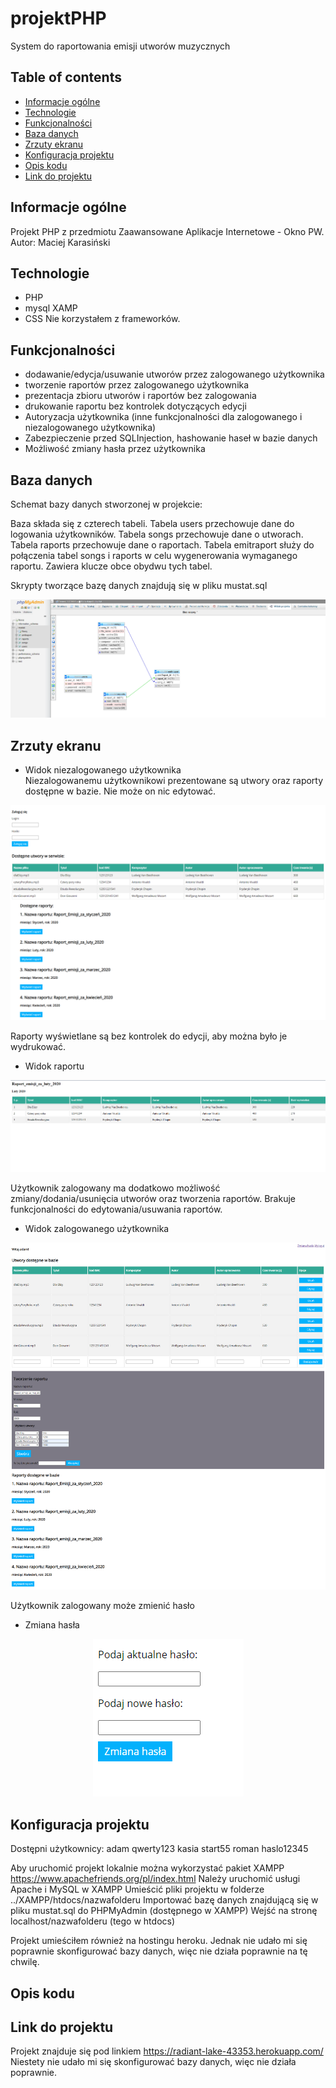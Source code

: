 # projektPHP
System do raportowania emisji utworów muzycznych

## Table of contents
* [Informacje ogólne](#informacje-ogólne)
* [Technologie](#technologie)
* [Funkcjonalności](#funkcjonalności)
* [Baza danych](#baza-danych)
* [Zrzuty ekranu](#zrzuty-ekranu)
* [Konfiguracja projektu](#konfiguracja-projektu)
* [Opis kodu](#opis-kodu)
* [Link do projektu](#link-do-projektu)

## Informacje ogólne
Projekt PHP z przedmiotu Zaawansowane Aplikacje Internetowe - Okno PW. Autor: Maciej Karasiński

## Technologie
* PHP
* mysql XAMP
* CSS
Nie korzystałem z frameworków.

## Funkcjonalności
* dodawanie/edycja/usuwanie utworów przez zalogowanego użytkownika
* tworzenie raportów przez zalogowanego użytkownika
* prezentacja zbioru utworów i raportów bez zalogowania
* drukowanie raportu bez kontrolek dotyczących edycji
* Autoryzacja użytkownika (inne funkcjonalności dla zalogowanego i niezalogowanego użytkownika)
* Zabezpieczenie przed SQLInjection, hashowanie haseł w bazie danych
* Możliwość zmiany hasła przez użytkownika

## Baza danych
Schemat bazy danych stworzonej w projekcie:

Baza składa się z czterech tabeli. Tabela users przechowuje dane do logowania użytkowników. Tabela songs przechowuje dane o utworach. Tabela raports przechowuje dane o raportach. Tabela emitraport służy do połączenia tabel songs i raports w celu wygenerowania wymaganego raportu. Zawiera klucze obce obydwu tych tabel.

Skrypty tworzące bazę danych znajdują się w pliku mustat.sql

<p align="center">
  <img src="./img/baza.png" />
</p>

## Zrzuty ekranu   
* Widok niezalogowanego użytkownika   
Niezalogowanemu użytkownikowi prezentowane są utwory oraz raporty dostępne w bazie. Nie może on nic edytować.
<p align="center">
  <img src="./img/niezalogowany.png" />
</p>

Raporty wyświetlane są bez kontrolek do edycji, aby można było je wydrukować.
* Widok raportu  
<p align="center">
  <img src="./img/widokRaportu.png" />
</p>

Użytkownik zalogowany ma dodatkowo możliwość zmiany/dodania/usunięcia utworów oraz tworzenia raportów. Brakuje funkcjonalności do edytowania/usuwania raportów.
* Widok zalogowanego użytkownika 
<p align="center">
  <img src="./img/zalogowany.png" />
</p>

Użytkownik zalogowany może zmienić hasło
* Zmiana hasła  
<p align="center">
  <img src="./img/zmianaHasla.png" />
</p>

## Konfiguracja projektu
Dostępni użytkownicy:
adam qwerty123
kasia start55
roman haslo12345

Aby uruchomić projekt lokalnie można wykorzystać pakiet XAMPP
https://www.apachefriends.org/pl/index.html
Należy uruchomić usługi Apache i MySQL w XAMPP
Umieścić pliki projektu w folderze ../XAMPP/htdocs/nazwafolderu
Importować bazę danych znajdującą się w pliku mustat.sql do PHPMyAdmin (dostępnego w XAMPP)
Wejść na stronę localhost/nazwafolderu (tego w htdocs)

Projekt umieściłem również na hostingu heroku. Jednak nie udało mi się poprawnie skonfigurować bazy danych, więc nie działa poprawnie na tę chwilę.

## Opis kodu

## Link do projektu
Projekt znajduje się pod linkiem https://radiant-lake-43353.herokuapp.com/
Niestety nie udało mi się skonfigurować bazy danych, więc nie działa poprawnie.
